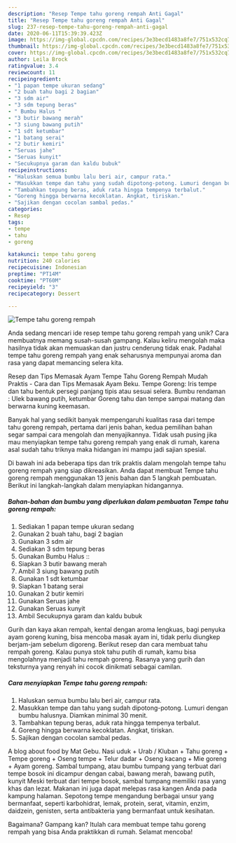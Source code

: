 ```yaml
---
description: "Resep Tempe tahu goreng rempah Anti Gagal"
title: "Resep Tempe tahu goreng rempah Anti Gagal"
slug: 237-resep-tempe-tahu-goreng-rempah-anti-gagal
date: 2020-06-11T15:39:39.423Z
image: https://img-global.cpcdn.com/recipes/3e3becd1483a8fe7/751x532cq70/tempe-tahu-goreng-rempah-foto-resep-utama.jpg
thumbnail: https://img-global.cpcdn.com/recipes/3e3becd1483a8fe7/751x532cq70/tempe-tahu-goreng-rempah-foto-resep-utama.jpg
cover: https://img-global.cpcdn.com/recipes/3e3becd1483a8fe7/751x532cq70/tempe-tahu-goreng-rempah-foto-resep-utama.jpg
author: Leila Brock
ratingvalue: 3.4
reviewcount: 11
recipeingredient:
- "1 papan tempe ukuran sedang"
- "2 buah tahu bagi 2 bagian"
- "3 sdm air"
- "3 sdm tepung beras"
- " Bumbu Halus "
- "3 butir bawang merah"
- "3 siung bawang putih"
- "1 sdt ketumbar"
- "1 batang serai"
- "2 butir kemiri"
- "Seruas jahe"
- "Seruas kunyit"
- "Secukupnya garam dan kaldu bubuk"
recipeinstructions:
- "Haluskan semua bumbu lalu beri air, campur rata."
- "Masukkan tempe dan tahu yang sudah dipotong-potong. Lumuri dengan bumbu halusnya. Diamkan minimal 30 menit."
- "Tambahkan tepung beras, aduk rata hingga tempenya terbalut."
- "Goreng hingga berwarna kecoklatan. Angkat, tiriskan."
- "Sajikan dengan cocolan sambal pedas."
categories:
- Resep
tags:
- tempe
- tahu
- goreng

katakunci: tempe tahu goreng 
nutrition: 240 calories
recipecuisine: Indonesian
preptime: "PT14M"
cooktime: "PT60M"
recipeyield: "3"
recipecategory: Dessert

---
```



![Tempe tahu goreng rempah](https://img-global.cpcdn.com/recipes/3e3becd1483a8fe7/751x532cq70/tempe-tahu-goreng-rempah-foto-resep-utama.jpg)

Anda sedang mencari ide resep tempe tahu goreng rempah yang unik? Cara membuatnya memang susah-susah gampang. Kalau keliru mengolah maka hasilnya tidak akan memuaskan dan justru cenderung tidak enak. Padahal tempe tahu goreng rempah yang enak seharusnya mempunyai aroma dan rasa yang dapat memancing selera kita.

Resep dan Tips Memasak Ayam Tempe Tahu Goreng Rempah Mudah Praktis - Cara dan Tips Memasak Ayam Beku. Tempe Goreng: Iris tempe dan tahu bentuk persegi panjang tipis atau sesuai selera. Bumbu rendaman : Ulek bawang putih, ketumbar Goreng tahu dan tempe sampai matang dan berwarna kuning keemasan.

Banyak hal yang sedikit banyak mempengaruhi kualitas rasa dari tempe tahu goreng rempah, pertama dari jenis bahan, kedua pemilihan bahan segar sampai cara mengolah dan menyajikannya. Tidak usah pusing jika mau menyiapkan tempe tahu goreng rempah yang enak di rumah, karena asal sudah tahu triknya maka hidangan ini mampu jadi sajian spesial.


Di bawah ini ada beberapa tips dan trik praktis dalam mengolah tempe tahu goreng rempah yang siap dikreasikan. Anda dapat membuat Tempe tahu goreng rempah menggunakan 13 jenis bahan dan 5 langkah pembuatan. Berikut ini langkah-langkah dalam menyiapkan hidangannya.

<!--inarticleads1-->

##### Bahan-bahan dan bumbu yang diperlukan dalam pembuatan Tempe tahu goreng rempah:

1. Sediakan 1 papan tempe ukuran sedang
1. Gunakan 2 buah tahu, bagi 2 bagian
1. Gunakan 3 sdm air
1. Sediakan 3 sdm tepung beras
1. Gunakan  Bumbu Halus ::
1. Siapkan 3 butir bawang merah
1. Ambil 3 siung bawang putih
1. Gunakan 1 sdt ketumbar
1. Siapkan 1 batang serai
1. Gunakan 2 butir kemiri
1. Gunakan Seruas jahe
1. Gunakan Seruas kunyit
1. Ambil Secukupnya garam dan kaldu bubuk


Gurih dan kaya akan rempah, kental dengan aroma lengkuas, bagi penyuka ayam goreng kuning, bisa mencoba masak ayam ini, tidak perlu diungkep berjam-jam sebelum digoreng. Berikut resep dan cara membuat tahu rempah goreng. Kalau punya stok tahu putih di rumah, kamu bisa mengolahnya menjadi tahu rempah goreng. Rasanya yang gurih dan teksturnya yang renyah ini cocok dinikmati sebagai camilan. 

<!--inarticleads2-->

##### Cara menyiapkan Tempe tahu goreng rempah:

1. Haluskan semua bumbu lalu beri air, campur rata.
1. Masukkan tempe dan tahu yang sudah dipotong-potong. Lumuri dengan bumbu halusnya. Diamkan minimal 30 menit.
1. Tambahkan tepung beras, aduk rata hingga tempenya terbalut.
1. Goreng hingga berwarna kecoklatan. Angkat, tiriskan.
1. Sajikan dengan cocolan sambal pedas.


A blog about food by Mat Gebu. Nasi uduk + Urab / Kluban + Tahu goreng + Tempe goreng + Oseng tempe + Telur dadar + Oseng kacang + Mie goreng + Ayam goreng. Sambal tumpang, atau bumbu tumpang yang terbuat dari tempe bosok ini dicampur dengan cabai, bawang merah, bawang putih, kunyit Meski terbuat dari tempe bosok, sambal tumpang memiliki rasa yang khas dan lezat. Makanan ini juga dapat melepas rasa kangen Anda pada kampung halaman. Sepotong tempe mengandung berbagai unsur yang bermanfaat, seperti karbohidrat, lemak, protein, serat, vitamin, enzim, daidzein, genisten, serta antibakteria yang bermanfaat untuk kesihatan. 

Bagaimana? Gampang kan? Itulah cara membuat tempe tahu goreng rempah yang bisa Anda praktikkan di rumah. Selamat mencoba!
